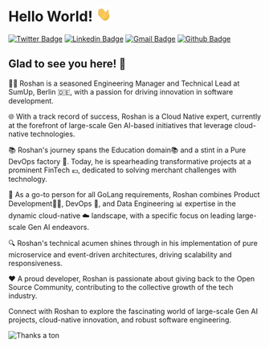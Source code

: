 # Hello World! <img src="https://raw.githubusercontent.com/rosspatil/rosspatil/master/hi.gif" width="30px"> </h2>

[![Twitter Badge](https://img.shields.io/badge/-@rosspatil-1ca0f1?style=plastic&labelColor=1ca0f1&logo=twitter&logoColor=white&link=https://twitter.com/rosspatil)](https://twitter.com/rosspatil) 
[![Linkedin Badge](https://img.shields.io/badge/-Roshan%20Patil-blue?style=plastic&logo=Linkedin&logoColor=white&link=https://www.linkedin.com/in/roshan-patil95/)](https://www.linkedin.com/in/roshan-patil95/) 
[![Gmail Badge](https://img.shields.io/badge/-patilroshan443-c14438?style=plastic&logo=Gmail&logoColor=white&link=mailto:patilroshan443@gmail.com)](mailto:patilroshan443@gmail.com)
[![Github Badge](https://img.shields.io/github/followers/rosspatil?label=rosspatil&logo=github&style=plastic)](https://github.com/rosspatil)
<br />

## Glad to see you here! 🤩

👨‍💻 Roshan is a seasoned Engineering Manager and Technical Lead at SumUp, Berlin 🇩🇪, with a passion for driving innovation in software development.

🌐 With a track record of success, Roshan is a Cloud Native expert, currently at the forefront of large-scale Gen AI-based initiatives that leverage cloud-native technologies.

📚 Roshan's journey spans the Education domain📚 and a stint in a Pure DevOps factory 🔄. Today, he is spearheading transformative projects at a prominent FinTech 💶, dedicated to solving merchant challenges with technology.

🚀 As a go-to person for all GoLang requirements, Roshan combines Product Development👨‍💻, DevOps 🔄, and Data Engineering 📊 expertise in the dynamic cloud-native ☁️ landscape, with a specific focus on leading large-scale Gen AI endeavors.

🔍 Roshan's technical acumen shines through in his implementation of pure microservice and event-driven architectures, driving scalability and responsiveness.

❤️ A proud developer, Roshan is passionate about giving back to the Open Source Community, contributing to the collective growth of the tech industry.

Connect with Roshan to explore the fascinating world of large-scale Gen AI projects, cloud-native innovation, and robust software engineering.

![Thanks a ton](https://img.shields.io/badge/-Thanks%20a%20ton%20❤️-ff69b4.svg)

